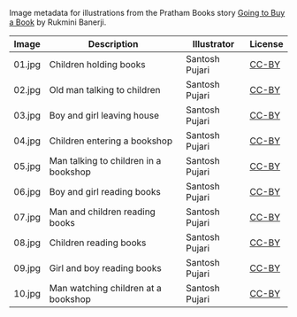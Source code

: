 Image metadata for illustrations from the Pratham Books story [Going to Buy a Book](https://storyweaver.org.in/stories/758-going-to-buy-a-book) by Rukmini Banerji.

Image | Description | Illustrator | License
----- | ----------- | ----------- | -------
01.jpg | Children holding books | Santosh Pujari | [CC-BY](https://creativecommons.org/licenses/by/4.0/)
02.jpg | Old man talking to children | Santosh Pujari | [CC-BY](https://creativecommons.org/licenses/by/4.0/)
03.jpg | Boy and girl leaving house | Santosh Pujari | [CC-BY](https://creativecommons.org/licenses/by/4.0/)
04.jpg | Children entering a bookshop | Santosh Pujari | [CC-BY](https://creativecommons.org/licenses/by/4.0/)
05.jpg | Man talking to children in a bookshop | Santosh Pujari | [CC-BY](https://creativecommons.org/licenses/by/4.0/)
06.jpg | Boy and girl reading books | Santosh Pujari | [CC-BY](https://creativecommons.org/licenses/by/4.0/)
07.jpg | Man and children reading books | Santosh Pujari | [CC-BY](https://creativecommons.org/licenses/by/4.0/)
08.jpg | Children reading books | Santosh Pujari | [CC-BY](https://creativecommons.org/licenses/by/4.0/)
09.jpg | Girl and boy reading books | Santosh Pujari | [CC-BY](https://creativecommons.org/licenses/by/4.0/)
10.jpg | Man watching children at a bookshop | Santosh Pujari | [CC-BY](https://creativecommons.org/licenses/by/4.0/)
